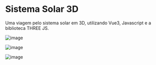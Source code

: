 # Sistema Solar 3D
Uma viagem pelo sistema solar em 3D, utilizando Vue3, Javascript e a biblioteca THREE JS.

![image](https://github.com/samuelvictorol/Solar-System-3js/assets/95868897/1fb6f133-b76d-4163-b805-1be76ffbab67)

![image](https://github.com/samuelvictorol/Solar-System-3js/assets/95868897/2b1b8c02-386c-4128-b16c-b05b8679546d)

![image](https://github.com/samuelvictorol/Solar-System-3js/assets/95868897/a3e00de5-2cfc-44c2-8563-67ab3360432f)
